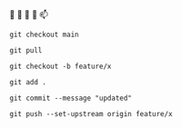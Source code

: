  👋  👀  🌱  💞️  📫 
```
git checkout main
```
```
git pull
```
```
git checkout -b feature/x
```
```
git add .
```
```
git commit --message "updated"
```
```
git push --set-upstream origin feature/x
```


<!---
petitess/petitess is a ✨ special ✨ repository because its `README.md` (this file) appears on your GitHub profile.
You can click the Preview link to take a look at your changes.
--->
